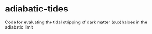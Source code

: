 # adiabatic-tides
Code for evaluating the tidal stripping of dark matter (sub)haloes in the adiabatic limit
